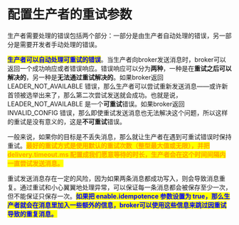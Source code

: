 # 配置生产者的重试参数

生产者需要处理的错误包括两个部分：一部分是由生产者自动处理的错误，另一部分是需要开发者手动处理的错误。

<mark style="color:blue;">**生产者可以自动处理可重试的错误**</mark>。当生产者向broker发送消息时，broker可以返回一个成功响应或者错误响应。错误响应可以分为**两种**，一种是在**重试之后可以解决的**，另一种是**无法通过重试解决的**。如果broker返回 LEADER\_NOT\_AVAILABLE 错误，那么生产者可以尝试重新发送消息——或许新首领被选举出来了，那么第二次尝试发送就会成功。也就是说，LEADER\_NOT\_AVAILABLE 是一个**可重试**错误。如果broker返回 INVALID\_CONFIG 错误，那么即使重试发送消息也无法解决这个问题，所以这样的重试是没有意义的，这是**不可重试**错误。

一般来说，如果你的目标是不丢失消息，那么就让生产者在遇到可重试错误时保持重试。<mark style="color:orange;">**最好的重试方式是使用默认的重试次数（整型最大值或无限），并把 delivery.timeout.ms 配置成我们愿意等待的时长，生产者会在这个时间间隔内一直尝试发送消息。**</mark>

重试发送消息存在一定的风险，因为如果两条消息都成功写入，则会导致消息重复。通过重试和小心翼翼地处理异常，可以保证每一条消息都会被保存至少一次，但不能保证只保存一次。<mark style="color:blue;">**如果把 enable.idempotence 参数设置为 true，那么生产者就会在消息里加入一些额外的信息，broker可以使用这些信息来跳过因重试导致的重复消息。**</mark>
